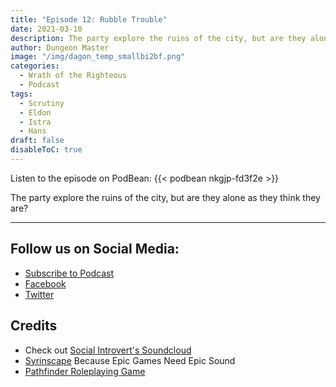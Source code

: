 ```yaml
---
title: "Episode 12: Rubble Trouble"
date: 2021-03-10
description: The party explore the ruins of the city, but are they alone as they think they are?
author: Dungeon Master
image: "/img/dagon_temp_smallbi2bf.png"
categories:
  - Wrath of the Righteous
  - Podcast
tags:
  - Scrutiny
  - Eldon
  - Istra
  - Hans
draft: false
disableToC: true
---
```


Listen to the episode on PodBean:
{{< podbean nkgjp-fd3f2e >}}


The party explore the ruins of the city, but are they alone as they think they are?

--------------------------
## Follow us on Social Media: 
- [Subscribe to Podcast](https://feed.podbean.com/dragonsnotincluded/feed.xml)
- [Facebook](https://www.facebook.com/Dragons-Not-Included-Podcast-103097024812637)
- [Twitter](https://twitter.com/PodcastDragons)

## Credits
- Check out [Social Introvert's Soundcloud]
- [Syrinscape] Because Epic Games Need Epic Sound
- [Pathfinder Roleplaying Game]

[Social Introvert's Soundcloud]: https://soundcloud.com/user-520878457
[Syrinscape]: https://syrinscape.com/attributions/?id=1087&id=1449&id=199
[Pathfinder Roleplaying Game]: https://paizo.com/pathfinder
